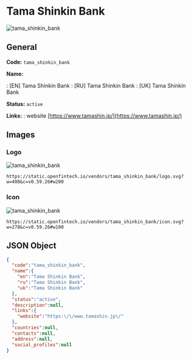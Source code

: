 
# Tama Shinkin Bank 
![tama_shinkin_bank](https://static.openfintech.io/vendors/tama_shinkin_bank/logo.svg?w=400&c=v0.59.26#w200)  

## General 
 
**Code:** `tama_shinkin_bank` 
 
**Name:** 
 
:	[EN] Tama Shinkin Bank 
:	[RU] Tama Shinkin Bank 
:	[UK] Tama Shinkin Bank 
 
**Status:** `active` 
 
**Links:** 
: website [https://www.tamashin.jp/](https://www.tamashin.jp/) 
 

## Images 

### Logo 
 
![tama_shinkin_bank](https://static.openfintech.io/vendors/tama_shinkin_bank/logo.svg?w=400&c=v0.59.26#w200)  

```
https://static.openfintech.io/vendors/tama_shinkin_bank/logo.svg?w=400&c=v0.59.26#w200
```  

### Icon 
 
![tama_shinkin_bank](https://static.openfintech.io/vendors/tama_shinkin_bank/icon.svg?w=278&c=v0.59.26#w100)  

```
https://static.openfintech.io/vendors/tama_shinkin_bank/icon.svg?w=278&c=v0.59.26#w100
```  

## JSON Object 

```json
{
  "code":"tama_shinkin_bank",
  "name":{
    "en":"Tama Shinkin Bank",
    "ru":"Tama Shinkin Bank",
    "uk":"Tama Shinkin Bank"
  },
  "status":"active",
  "description":null,
  "links":{
    "website":"https:\/\/www.tamashin.jp\/"
  },
  "countries":null,
  "contacts":null,
  "address":null,
  "social_profiles":null
}
```  
